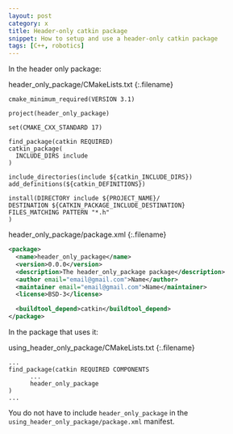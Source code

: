 ```yaml
---
layout: post
category: x
title: Header-only catkin package
snippet: How to setup and use a header-only catkin package
tags: [C++, robotics]
---
```


In the header only package:

header_only_package/CMakeLists.txt
{:.filename}
```
cmake_minimum_required(VERSION 3.1)

project(header_only_package)

set(CMAKE_CXX_STANDARD 17)

find_package(catkin REQUIRED)
catkin_package(
  INCLUDE_DIRS include
)

include_directories(include ${catkin_INCLUDE_DIRS})
add_definitions(${catkin_DEFINITIONS})

install(DIRECTORY include ${PROJECT_NAME}/
DESTINATION ${CATKIN_PACKAGE_INCLUDE_DESTINATION}
FILES_MATCHING PATTERN "*.h"
)

```

header_only_package/package.xml
{:.filename}
``` xml
<package>
  <name>header_only_package</name>
  <version>0.0.0</version>
  <description>The header_only_package package</description>
  <author email="email@gmail.com">Name</author>
  <maintainer email="email@gmail.com">Name</maintainer>
  <license>BSD-3</license>

  <buildtool_depend>catkin</buildtool_depend>
</package>

```


In the package that uses it:

using_header_only_package/CMakeLists.txt
{:.filename}
```
...
find_package(catkin REQUIRED COMPONENTS
      ...
      header_only_package
)
...
```

You do not have to include `header_only_package` in the `using_header_only_package/package.xml` manifest.

